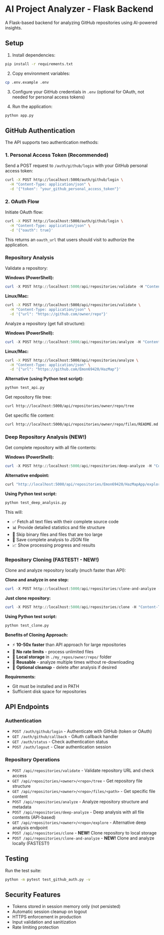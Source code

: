 # AI Project Analyzer - Flask Backend

A Flask-based backend for analyzing GitHub repositories using AI-powered insights.

## Setup

1. Install dependencies:
```bash
pip install -r requirements.txt
```

2. Copy environment variables:
```bash
cp .env.example .env
```

3. Configure your GitHub credentials in `.env` (optional for OAuth, not needed for personal access tokens)

4. Run the application:
```bash
python app.py
```

## GitHub Authentication

The API supports two authentication methods:

### 1. Personal Access Token (Recommended)

Send a POST request to `/auth/github/login` with your GitHub personal access token:

```bash
curl -X POST http://localhost:5000/auth/github/login \
  -H "Content-Type: application/json" \
  -d '{"token": "your_github_personal_access_token"}'
```

### 2. OAuth Flow

Initiate OAuth flow:

```bash
curl -X POST http://localhost:5000/auth/github/login \
  -H "Content-Type: application/json" \
  -d '{"oauth": true}'
```

This returns an `oauth_url` that users should visit to authorize the application.

### Repository Analysis

Validate a repository:

**Windows (PowerShell):**
```powershell
curl -X POST http://localhost:5000/api/repositories/validate -H "Content-Type: application/json" -d "{\"url\": \"https://github.com/owner/repo\"}"
```

**Linux/Mac:**
```bash
curl -X POST http://localhost:5000/api/repositories/validate \
  -H "Content-Type: application/json" \
  -d '{"url": "https://github.com/owner/repo"}'
```

Analyze a repository (get full structure):

**Windows (PowerShell):**
```powershell
curl -X POST http://localhost:5000/api/repositories/analyze -H "Content-Type: application/json" -d "{\"url\": \"https://github.com/Emon69420/HazMap\"}"
```

**Linux/Mac:**
```bash
curl -X POST http://localhost:5000/api/repositories/analyze \
  -H "Content-Type: application/json" \
  -d '{"url": "https://github.com/Emon69420/HazMap"}'
```

**Alternative (using Python test script):**
```bash
python test_api.py
```

Get repository file tree:

```bash
curl http://localhost:5000/api/repositories/owner/repo/tree
```

Get specific file content:

```bash
curl http://localhost:5000/api/repositories/owner/repo/files/README.md
```

### Deep Repository Analysis (NEW!)

Get complete repository with all file contents:

**Windows (PowerShell):**
```powershell
curl -X POST http://localhost:5000/api/repositories/deep-analyze -H "Content-Type: application/json" -d "{\"url\": \"https://github.com/Emon69420/HazMapApp\", \"max_file_size\": 524288}"
```

**Alternative endpoint:**
```bash
curl "http://localhost:5000/api/repositories/Emon69420/HazMapApp/explore?max_file_size=524288"
```

**Using Python test script:**
```bash
python test_deep_analysis.py
```

This will:
- ✅ Fetch all text files with their complete source code
- 📊 Provide detailed statistics and file structure
- 🚫 Skip binary files and files that are too large
- 💾 Save complete analysis to JSON file
- 📈 Show processing progress and results

### Repository Cloning (FASTEST! - NEW!)

Clone and analyze repository locally (much faster than API):

**Clone and analyze in one step:**
```powershell
curl -X POST http://localhost:5000/api/repositories/clone-and-analyze -H "Content-Type: application/json" -d "{\"url\": \"https://github.com/Emon69420/HazMapApp\", \"cleanup_after\": false}"
```

**Just clone repository:**
```powershell
curl -X POST http://localhost:5000/api/repositories/clone -H "Content-Type: application/json" -d "{\"url\": \"https://github.com/Emon69420/HazMapApp\"}"
```

**Using Python test script:**
```bash
python test_clone.py
```

**Benefits of Cloning Approach:**
- ⚡ **10-50x faster** than API approach for large repositories
- 🚫 **No rate limits** - process unlimited files
- 📁 **Local storage** in `./my_repos/owner/repo/` folder
- 🔄 **Reusable** - analyze multiple times without re-downloading
- 🧹 **Optional cleanup** - delete after analysis if desired

**Requirements:**
- Git must be installed and in PATH
- Sufficient disk space for repositories

## API Endpoints

### Authentication
- `POST /auth/github/login` - Authenticate with GitHub (token or OAuth)
- `GET /auth/github/callback` - OAuth callback handler
- `GET /auth/status` - Check authentication status
- `POST /auth/logout` - Clear authentication session

### Repository Operations
- `POST /api/repositories/validate` - Validate repository URL and check access
- `GET /api/repositories/<owner>/<repo>/tree` - Get repository file structure
- `GET /api/repositories/<owner>/<repo>/files/<path>` - Get specific file content
- `POST /api/repositories/analyze` - Analyze repository structure and metadata
- `POST /api/repositories/deep-analyze` - Deep analysis with all file contents (API-based)
- `GET /api/repositories/<owner>/<repo>/explore` - Alternative deep analysis endpoint
- `POST /api/repositories/clone` - **NEW!** Clone repository to local storage
- `POST /api/repositories/clone-and-analyze` - **NEW!** Clone and analyze locally (FASTEST!)

## Testing

Run the test suite:

```bash
python -m pytest test_github_auth.py -v
```

## Security Features

- Tokens stored in session memory only (not persisted)
- Automatic session cleanup on logout
- HTTPS enforcement in production
- Input validation and sanitization
- Rate limiting protection